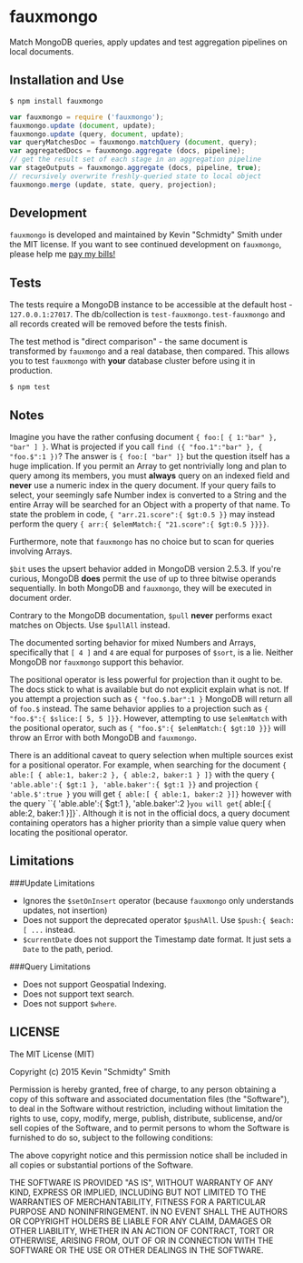 fauxmongo
=========
Match MongoDB queries, apply updates and test aggregation pipelines on local documents.


Installation and Use
--------------------
```shell
$ npm install fauxmongo
```
```javascript
var fauxmongo = require ('fauxmongo');
fauxmongo.update (document, update);
fauxmongo.update (query, document, update);
var queryMatchesDoc = fauxmongo.matchQuery (document, query);
var aggregatedDocs = fauxmongo.aggregate (docs, pipeline);
// get the result set of each stage in an aggregation pipeline
var stageOutputs = fauxmongo.aggregate (docs, pipeline, true);
// recursively overwrite freshly-queried state to local object
fauxmongo.merge (update, state, query, projection);
```


Development
-----------
`fauxmongo` is developed and maintained by Kevin "Schmidty" Smith under the MIT license. If you want to
see continued development on `fauxmongo`, please help me [pay my bills!](https://www.paypal.com/cgi-bin/webscr?cmd=_donations&business=PN6C2AZTS2FP8&lc=US&currency_code=USD&bn=PP%2dDonationsBF%3abtn_donate_SM%2egif%3aNonHosted)


Tests
-----
The tests require a MongoDB instance to be accessible at the default host - `127.0.0.1:27017`. The
db/collection is `test-fauxmongo.test-fauxmongo` and all records created will be removed before the
tests finish.

The test method is "direct comparison" - the same document is transformed by `fauxmongo` and a real
database, then compared. This allows you to test `fauxmongo` with **your** database cluster before
using it in production.

```shell
$ npm test
```


Notes
-----
Imagine you have the rather confusing document `{ foo:[ { 1:"bar" }, "bar" ] }`. What is projected
if you call `find ({ "foo.1":"bar" }, { "foo.$":1 })`? The answer is `{ foo:[ "bar" ]}` but the
question itself has a huge implication. If you permit an Array to get nontrivially long and plan to
query among its members, you must **always** query on an indexed field and **never** use a numeric
index in the query document. If your query fails to select, your seemingly safe Number index is
converted to a String and the entire Array will be searched for an Object with a property of that
name. To state the problem in code, `{ "arr.21.score":{ $gt:0.5 }}` may instead perform the query
`{ arr:{ $elemMatch:{ "21.score":{ $gt:0.5 }}}}`.

Furthermore, note that `fauxmongo` has no choice but to scan for queries involving Arrays.

`$bit` uses the upsert behavior added in MongoDB version 2.5.3. If you're curious, MongoDB **does**
permit the use of up to three bitwise operands sequentially. In both MongoDB and `fauxmongo`, they
will be executed in document order.

Contrary to the MongoDB documentation, `$pull` **never** performs exact matches on Objects. Use
`$pullAll` instead.

The documented sorting behavior for mixed Numbers and Arrays, specifically that `[ 4 ]` and  `4` are
equal for purposes of `$sort`, is a lie. Neither MongoDB nor `fauxmongo` support this behavior.

The positional operator is less powerful for projection than it ought to be. The docs stick to what
is available but do not explicit explain what is not. If you attempt a projection such as
`{ "foo.$.bar":1 }` MongoDB will return all of `foo.$` instead. The same behavior applies to a
projection such as `{ "foo.$":{ $slice:[ 5, 5 ]}}`. However, attempting to use `$elemMatch` with
the positional operator, such as `{ "foo.$":{ $elemMatch:{ $gt:10 }}}` will throw an Error with both
MongoDB and `fauxmongo`.

There is an additional caveat to query selection when multiple sources exist for a positional
operator. For example, when searching for the document
`{ able:[ { able:1, baker:2 }, { able:2, baker:1 } ]}` with the query
`{ 'able.able':{ $gt:1 }, 'able.baker':{ $gt:1 }}` and projection `{ 'able.$':true }` you will get
`{ able:[ { able:1, baker:2 }]}` however with the query ``{ 'able.able':{ $gt:1 }, 'able.baker':2 }`
you will get `{ able:[ { able:2, baker:1 }]}`. Although it is not in the official docs, a query
document containing operators has a higher priority than a simple value query when locating the
positional operator.


Limitations
-----------
###Update Limitations
 * Ignores the `$setOnInsert` operator (because `fauxmongo` only understands updates, not insertion)
 * Does not support the deprecated operator `$pushAll`. Use `$push:{ $each:[ ...` instead.
 * `$currentDate` does not support the Timestamp date format. It just sets a `Date` to the path, period.

###Query Limitations
 * Does not support Geospatial Indexing.
 * Does not support text search.
 * Does not support `$where`.


LICENSE
-------
The MIT License (MIT)

Copyright (c) 2015 Kevin "Schmidty" Smith

Permission is hereby granted, free of charge, to any person obtaining a copy
of this software and associated documentation files (the "Software"), to deal
in the Software without restriction, including without limitation the rights
to use, copy, modify, merge, publish, distribute, sublicense, and/or sell
copies of the Software, and to permit persons to whom the Software is
furnished to do so, subject to the following conditions:

The above copyright notice and this permission notice shall be included in all
copies or substantial portions of the Software.

THE SOFTWARE IS PROVIDED "AS IS", WITHOUT WARRANTY OF ANY KIND, EXPRESS OR
IMPLIED, INCLUDING BUT NOT LIMITED TO THE WARRANTIES OF MERCHANTABILITY,
FITNESS FOR A PARTICULAR PURPOSE AND NONINFRINGEMENT. IN NO EVENT SHALL THE
AUTHORS OR COPYRIGHT HOLDERS BE LIABLE FOR ANY CLAIM, DAMAGES OR OTHER
LIABILITY, WHETHER IN AN ACTION OF CONTRACT, TORT OR OTHERWISE, ARISING FROM,
OUT OF OR IN CONNECTION WITH THE SOFTWARE OR THE USE OR OTHER DEALINGS IN THE
SOFTWARE.
